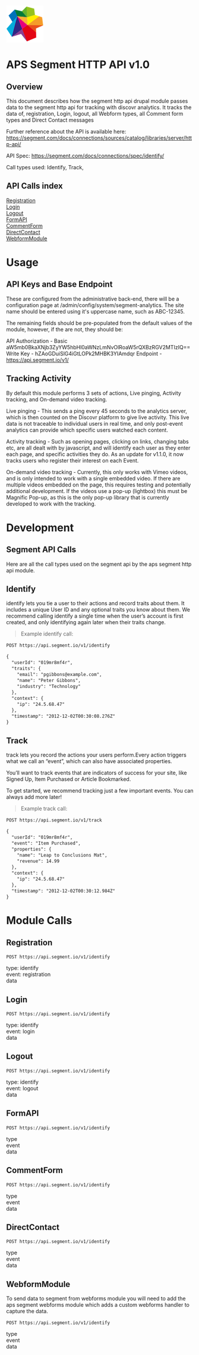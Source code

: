 ![logo](assets/aps.png)
# APS Segment HTTP API v1.0 
## Overview
This document describes how the segment http api drupal module passes data to the segment http api for tracking with discovr analytics.
It tracks the data of, registration, Login, logout, all Webform types, all Comment form types and Direct Contact messages

Further reference about the API is available here:
https://segment.com/docs/connections/sources/catalog/libraries/server/http-api/

API Spec:
https://segment.com/docs/connections/spec/identify/

Call types used: Identify, Track,

## API Calls index  
[Registration](##Registration)  
[Login](##Login)  
[Logout](##Logout)  
[FormAPI](##FormAPI)  
[CommentForm](##CommentForm)  
[DirectContact](##DirectContact)  
[WebformModule](##WebformModule)  

# Usage

## API Keys and Base Endpoint
These are configured from the administrative back-end, there will be a configuration page at /admin/config/system/segment-analytics. The site name should be entered using it's uppercase name, such as ABC-12345. 

The remaining fields should be pre-populated from the default values of the module, however, if the are not, they should be:

API Authorization - Basic aW5mb0BkaXNjb3ZyYW5hbHl0aWNzLmNvOlRoaW5rQXBzRGV2MTIzIQ==
Write Key - hZAoGDuiSlG4iGtLOPk2MHBK3YIAmdqr
Endpoint - https://api.segment.io/v1/

## Tracking Activity
By default this module performs 3 sets of actions, Live pinging, Activity tracking, and On-demand video tracking.

Live pinging - This sends a ping every 45 seconds to the analytics server, which is then counted on the Discovr platform to give live activity. This live data is not traceable to individual users in real time, and only post-event analytics can provide which specific users watched each content.

Activity tracking - Such as opening pages, clicking on links, changing tabs etc, are all dealt with by javascript, and will identify each user as they enter each page, and specific activities they do. As an update for v1.1.0, it now tracks users who register their interest on each Event. 

On-demand video tracking - Currently, this only works with Vimeo videos, and is only intended to work with a single embedded video. If there are multiple videos embedded on the page, this requires testing and potentially additional development. If the videos use a pop-up (lightbox) this must be Magnific Pop-up, as this is the only pop-up library that is currently developed to work with the tracking. 

# Development

## Segment API Calls
Here are all the call types used on the segment api by the aps segment http api module.

## Identify
identify lets you tie a user to their actions and record traits about them. It includes a unique User ID and any optional traits you know about them.
We recommend calling identify a single time when the user’s account is first created, and only identifying again later when their traits change.

> Example identify call:
```
POST https://api.segment.io/v1/identify
```
```
{
  "userId": "019mr8mf4r",
  "traits": {
    "email": "pgibbons@example.com",
    "name": "Peter Gibbons",
    "industry": "Technology"
  },
  "context": {
    "ip": "24.5.68.47"
  },
  "timestamp": "2012-12-02T00:30:08.276Z"
}
```
## Track
track lets you record the actions your users perform.Every action triggers what we call an “event”, which can also have associated properties.

You’ll want to track events that are indicators of success for your site, like Signed Up, Item Purchased or Article Bookmarked.

To get started, we recommend tracking just a few important events. You can always add more later!

> Example track call: 
```
POST https://api.segment.io/v1/track
```
```
{
  "userId": "019mr8mf4r",
  "event": "Item Purchased",
  "properties": {
    "name": "Leap to Conclusions Mat",
    "revenue": 14.99
  },
  "context": {
    "ip": "24.5.68.47"
  },
  "timestamp": "2012-12-02T00:30:12.984Z"
}
```

# Module Calls
## Registration

```
POST https://api.segment.io/v1/identify
``` 
type: identify  
event: registration  
data  

## Login 
```
POST https://api.segment.io/v1/identify
```
type: identify  
event: login  
data  

## Logout
```
POST https://api.segment.io/v1/identify
```
type: identify  
event: logout  
data  

## FormAPI
```
POST https://api.segment.io/v1/identify
```
type  
event  
data  

## CommentForm 
```
POST https://api.segment.io/v1/identify
```
type  
event  
data  

## DirectContact 
```
POST https://api.segment.io/v1/identify
```
type  
event  
data  

## WebformModule  
To send data to segment from webforms module you will need to add the aps segment webforms module which adds a custom webforms handler to capture the data.

```
POST https://api.segment.io/v1/identify
```
type  
event  
data  